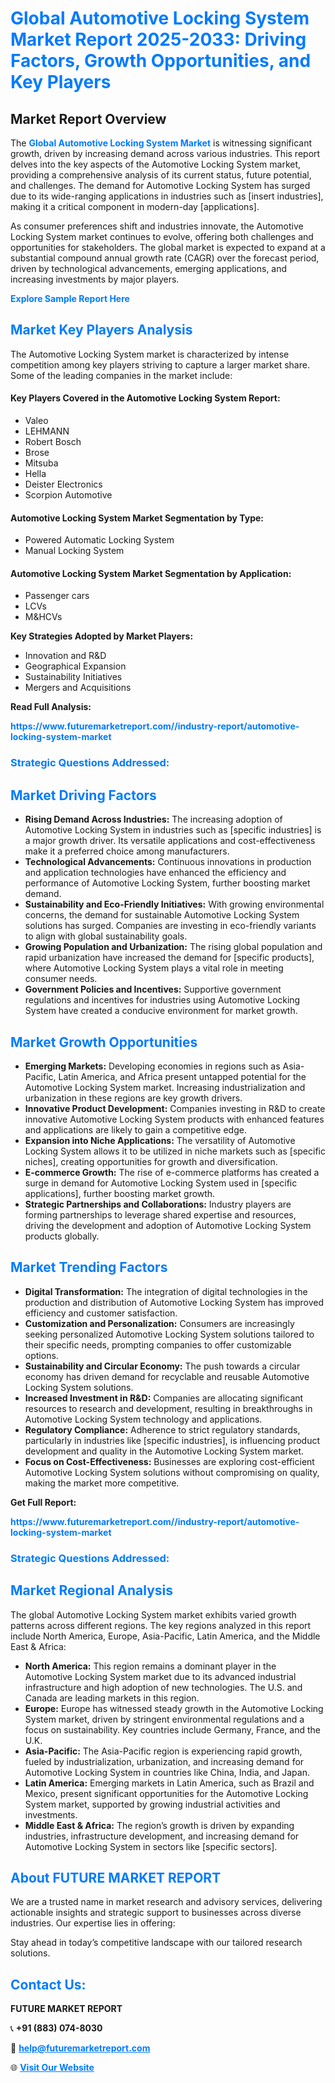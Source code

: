 <h1 style="color: #007BFF;">Global Automotive Locking System Market Report 2025-2033: Driving Factors, Growth Opportunities, and Key Players</h1>

<section id="overview">
<h2>Market Report Overview</h2>
<p>The <a href="https://www.futuremarketreport.com//industry-report/automotive-locking-system-market" style="color: #007BFF; text-decoration: none;"><strong>Global Automotive Locking System Market</strong></a> is witnessing significant growth, driven by increasing demand across various industries. This report delves into the key aspects of the Automotive Locking System market, providing a comprehensive analysis of its current status, future potential, and challenges. The demand for Automotive Locking System has surged due to its wide-ranging applications in industries such as [insert industries], making it a critical component in modern-day [applications].</p>
<p>As consumer preferences shift and industries innovate, the Automotive Locking System market continues to evolve, offering both challenges and opportunities for stakeholders. The global market is expected to expand at a substantial compound annual growth rate (CAGR) over the forecast period, driven by technological advancements, emerging applications, and increasing investments by major players.</p>
</section>

<section id="overview">
<p><a href="https://www.futuremarketreport.com//request-sample/reportId=48187" style="color: #007BFF; text-decoration: none;"><strong>Explore Sample Report Here</strong></a></p>
</section>

<section id="key-players">
<h2 style="color: #007BFF;">Market Key Players Analysis</h2>
<p>The Automotive Locking System market is characterized by intense competition among key players striving to capture a larger market share. Some of the leading companies in the market include:</p>
<h4>Key Players Covered in the Automotive Locking System Report:</h4>
<ul><li>Valeo</li><li>LEHMANN</li><li>Robert Bosch</li><li>Brose</li><li>Mitsuba</li><li>Hella</li><li>Deister Electronics</li><li>Scorpion Automotive</li></ul>
<h4>Automotive Locking System Market Segmentation by Type:</h4>
<ul><li>Powered Automatic Locking System</li><li>Manual Locking System</li></ul>

<h4>Automotive Locking System Market Segmentation by Application:</h4>
<ul><li>Passenger cars</li><li>LCVs</li><li>M&amp;HCVs</li></ul>
<p><strong>Key Strategies Adopted by Market Players:</strong></p>
<ul>
<li>Innovation and R&D</li>
<li>Geographical Expansion</li>
<li>Sustainability Initiatives</li>
<li>Mergers and Acquisitions</li>
</ul>
</section>

<section>
<p><strong>Read Full Analysis: </strong></p><a href="https://www.futuremarketreport.com//industry-report/automotive-locking-system-market" style="color: #007BFF; text-decoration: none;"><strong>https://www.futuremarketreport.com//industry-report/automotive-locking-system-market</strong></a>
<h3 style="color: #007BFF;">Strategic Questions Addressed:</h3>
</section>

<section id="driving-factors">
<h2 style="color: #007BFF;">Market Driving Factors</h2>
<ul>
<li><strong>Rising Demand Across Industries:</strong> The increasing adoption of Automotive Locking System in industries such as [specific industries] is a major growth driver. Its versatile applications and cost-effectiveness make it a preferred choice among manufacturers.</li>
<li><strong>Technological Advancements:</strong> Continuous innovations in production and application technologies have enhanced the efficiency and performance of Automotive Locking System, further boosting market demand.</li>
<li><strong>Sustainability and Eco-Friendly Initiatives:</strong> With growing environmental concerns, the demand for sustainable Automotive Locking System solutions has surged. Companies are investing in eco-friendly variants to align with global sustainability goals.</li>
<li><strong>Growing Population and Urbanization:</strong> The rising global population and rapid urbanization have increased the demand for [specific products], where Automotive Locking System plays a vital role in meeting consumer needs.</li>
<li><strong>Government Policies and Incentives:</strong> Supportive government regulations and incentives for industries using Automotive Locking System have created a conducive environment for market growth.</li>
</ul>
</section>

<section id="growth-opportunities">
<h2 style="color: #007BFF;">Market Growth Opportunities</h2>
<ul>
<li><strong>Emerging Markets:</strong> Developing economies in regions such as Asia-Pacific, Latin America, and Africa present untapped potential for the Automotive Locking System market. Increasing industrialization and urbanization in these regions are key growth drivers.</li>
<li><strong>Innovative Product Development:</strong> Companies investing in R&D to create innovative Automotive Locking System products with enhanced features and applications are likely to gain a competitive edge.</li>
<li><strong>Expansion into Niche Applications:</strong> The versatility of Automotive Locking System allows it to be utilized in niche markets such as [specific niches], creating opportunities for growth and diversification.</li>
<li><strong>E-commerce Growth:</strong> The rise of e-commerce platforms has created a surge in demand for Automotive Locking System used in [specific applications], further boosting market growth.</li>
<li><strong>Strategic Partnerships and Collaborations:</strong> Industry players are forming partnerships to leverage shared expertise and resources, driving the development and adoption of Automotive Locking System products globally.</li>
</ul>
</section>

<section id="trending-factors">
<h2 style="color: #007BFF;">Market Trending Factors</h2>
<ul>
<li><strong>Digital Transformation:</strong> The integration of digital technologies in the production and distribution of Automotive Locking System has improved efficiency and customer satisfaction.</li>
<li><strong>Customization and Personalization:</strong> Consumers are increasingly seeking personalized Automotive Locking System solutions tailored to their specific needs, prompting companies to offer customizable options.</li>
<li><strong>Sustainability and Circular Economy:</strong> The push towards a circular economy has driven demand for recyclable and reusable Automotive Locking System solutions.</li>
<li><strong>Increased Investment in R&D:</strong> Companies are allocating significant resources to research and development, resulting in breakthroughs in Automotive Locking System technology and applications.</li>
<li><strong>Regulatory Compliance:</strong> Adherence to strict regulatory standards, particularly in industries like [specific industries], is influencing product development and quality in the Automotive Locking System market.</li>
<li><strong>Focus on Cost-Effectiveness:</strong> Businesses are exploring cost-efficient Automotive Locking System solutions without compromising on quality, making the market more competitive.</li>
</ul>
</section>

<section>
<p><strong>Get Full Report: </strong></p><a href="https://www.futuremarketreport.com//industry-report/automotive-locking-system-market" style="color: #007BFF; text-decoration: none;"><strong>https://www.futuremarketreport.com//industry-report/automotive-locking-system-market</strong></a>
<h3 style="color: #007BFF;">Strategic Questions Addressed:</h3>
</section>


<section id="regional-analysis">
<h2 style="color: #007BFF;">Market Regional Analysis</h2>
<p>The global Automotive Locking System market exhibits varied growth patterns across different regions. The key regions analyzed in this report include North America, Europe, Asia-Pacific, Latin America, and the Middle East & Africa:</p>
<ul>
<li><strong>North America:</strong> This region remains a dominant player in the Automotive Locking System market due to its advanced industrial infrastructure and high adoption of new technologies. The U.S. and Canada are leading markets in this region.</li>
<li><strong>Europe:</strong> Europe has witnessed steady growth in the Automotive Locking System market, driven by stringent environmental regulations and a focus on sustainability. Key countries include Germany, France, and the U.K.</li>
<li><strong>Asia-Pacific:</strong> The Asia-Pacific region is experiencing rapid growth, fueled by industrialization, urbanization, and increasing demand for Automotive Locking System in countries like China, India, and Japan.</li>
<li><strong>Latin America:</strong> Emerging markets in Latin America, such as Brazil and Mexico, present significant opportunities for the Automotive Locking System market, supported by growing industrial activities and investments.</li>
<li><strong>Middle East & Africa:</strong> The region’s growth is driven by expanding industries, infrastructure development, and increasing demand for Automotive Locking System in sectors like [specific sectors].</li>
</ul>
</section>

<footer>
<h2 style="color: #007BFF;">About FUTURE MARKET REPORT</h2>
<p>We are a trusted name in market research and advisory services, delivering actionable insights and strategic support to businesses across diverse industries. Our expertise lies in offering:</p>

<p>Stay ahead in today’s competitive landscape with our tailored research solutions.</p>

<h2 style="color: #007BFF;">Contact Us:</h2>
<p><strong>FUTURE MARKET REPORT</strong></p>
<p>📞 <strong>+91 (883) 074-8030</strong></p>
<p>📧 <strong><a href="mailto:help@futuremarketreport.com" style="color: #007BFF;">help@futuremarketreport.com</a></strong></p>
<p>🌐 <strong><a href="https://www.futuremarketreport.com/" style="color: #007BFF;">Visit Our Website</a></strong></p>
</footer>